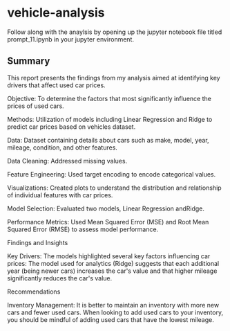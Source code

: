 # vehicle-analysis

Follow along with the anaylsis by opening up the jupyter notebook file titled prompt_11.ipynb in your jupyter environment.

## Summary

This report presents the findings from my analysis aimed at identifying key drivers that affect used car prices. 

Objective: To determine the factors that most significantly influence the prices of used cars.

Methods: Utilization of models including Linear Regression and Ridge to predict car prices based on vehicles dataset.

Data: Dataset containing details about cars such as make, model, year, mileage, condition, and other features.


Data Cleaning: Addressed missing values.

Feature Engineering: Used target encoding to encode categorical values.

Visualizations: Created plots to understand the distribution and relationship of individual features with car prices.


Model Selection: Evaluated two models, Linear Regression andRidge.

Performance Metrics: Used Mean Squared Error (MSE) and Root Mean Squared Error (RMSE) to assess model performance.

Findings and Insights

Key Drivers: The models highlighted several key factors influencing car prices:
The model used for analytics (Ridge) suggests that each additional year (being newer cars) increases the car's value and that higher mileage significantly reduces the car's value.

Recommendations

Inventory Management: It is better to maintain an inventory with more new cars and fewer used cars. When looking to add used cars to your inventory, you should be mindful of adding used cars that have the lowest mileage.